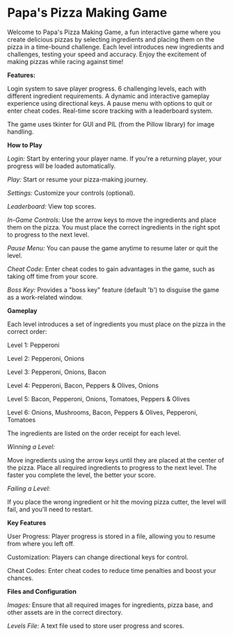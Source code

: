 # Papa's Pizza Making Game

Welcome to Papa's Pizza Making Game, a fun interactive game where you create delicious pizzas by selecting ingredients and placing them on the pizza in a time-bound challenge. Each level introduces new ingredients and challenges, testing your speed and accuracy. Enjoy the excitement of making pizzas while racing against time!

**Features:**

Login system to save player progress.
6 challenging levels, each with different ingredient requirements.
A dynamic and interactive gameplay experience using directional keys.
A pause menu with options to quit or enter cheat codes.
Real-time score tracking with a leaderboard system.

The game uses tkinter for GUI and PIL (from the Pillow library) for image handling.

**How to Play**

_Login:_ Start by entering your player name. If you're a returning player, your progress will be loaded automatically.

_Play:_ Start or resume your pizza-making journey.

_Settings:_ Customize your controls (optional).

_Leaderboard:_ View top scores.

_In-Game Controls:_
Use the arrow keys to move the ingredients and place them on the pizza.
You must place the correct ingredients in the right spot to progress to the next level.

_Pause Menu:_
You can pause the game anytime to resume later or quit the level.

_Cheat Code:_ 
Enter cheat codes to gain advantages in the game, such as taking off time from your score.

_Boss Key:_ Provides a "boss key" feature (default 'b') to disguise the game as a work-related window.

**Gameplay**

Each level introduces a set of ingredients you must place on the pizza in the correct order:

Level 1: Pepperoni

Level 2: Pepperoni, Onions

Level 3: Pepperoni, Onions, Bacon

Level 4: Pepperoni, Bacon, Peppers & Olives, Onions

Level 5: Bacon, Pepperoni, Onions, Tomatoes, Peppers & Olives

Level 6: Onions, Mushrooms, Bacon, Peppers & Olives, Pepperoni, Tomatoes

The ingredients are listed on the order receipt for each level.

_Winning a Level:_

Move ingredients using the arrow keys until they are placed at the center of the pizza.
Place all required ingredients to progress to the next level.
The faster you complete the level, the better your score.

_Failing a Level:_

If you place the wrong ingredient or hit the moving pizza cutter, the level will fail, and you'll need to restart.

**Key Features**

User Progress: Player progress is stored in a file, allowing you to resume from where you left off.

Customization: Players can change directional keys for control.

Cheat Codes: Enter cheat codes to reduce time penalties and boost your chances.

**Files and Configuration**

_Images:_ Ensure that all required images for ingredients, pizza base, and other assets are in the correct directory.

_Levels File:_ A text file used to store user progress and scores.

